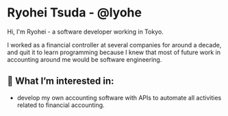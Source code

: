 # Ryohei Tsuda - @lyohe

Hi, I'm Ryohei - a software developer working in Tokyo.

I worked as a financial controller at several companies for around a decade, and quit it to learn programming because I knew that most of future work in accounting around me would be software engineering.

## 🔭 What I’m interested in:

- develop my own accounting software with APIs to automate all activities related to financial accounting.
